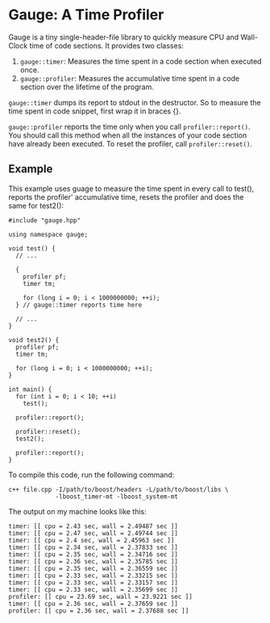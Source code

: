 Gauge: A Time Profiler
====================

Gauge is a tiny single-header-file library to quickly measure CPU and Wall-Clock
time of code sections. It provides two classes:

1. `gauge::timer`: Measures the time spent in a code section when executed once.
2. `gauge::profiler`: Measures the accumulative time spent in a code section
   over the lifetime of the program.

`gauge::timer` dumps its report to stdout in the destructor. So to measure the
time spent in code snippet, first wrap it in braces {}.

`gauge::profiler` reports the time only when you call `profiler::report()`. You
should call this method when all the instances of your code section have already
been executed. To reset the profiler, call `profiler::reset()`.


Example
-------

This example uses guage to measure the time spent in every call to test(),
reports the profiler' accumulative time, resets the profiler and does the same
for test2():

    #include "gauge.hpp"

    using namespace gauge;

    void test() {
      // ...

      {
        profiler pf;
        timer tm;

        for (long i = 0; i < 1000000000; ++i);
      } // gauge::timer reports time here

      // ...
    }

    void test2() {
      profiler pf;
      timer tm;

      for (long i = 0; i < 1000000000; ++i);
    }

    int main() {
      for (int i = 0; i < 10; ++i)
        test();

      profiler::report();

      profiler::reset();
      test2();

      profiler::report();
    }

To compile this code, run the following command:

    c++ file.cpp -I/path/to/boost/headers -L/path/to/boost/libs \
                 -lboost_timer-mt -lboost_system-mt

The output on my machine looks like this:

    timer: [[ cpu = 2.43 sec, wall = 2.49487 sec ]]
    timer: [[ cpu = 2.47 sec, wall = 2.49744 sec ]]
    timer: [[ cpu = 2.4 sec, wall = 2.45963 sec ]]
    timer: [[ cpu = 2.34 sec, wall = 2.37833 sec ]]
    timer: [[ cpu = 2.35 sec, wall = 2.34716 sec ]]
    timer: [[ cpu = 2.36 sec, wall = 2.35785 sec ]]
    timer: [[ cpu = 2.35 sec, wall = 2.36559 sec ]]
    timer: [[ cpu = 2.33 sec, wall = 2.33215 sec ]]
    timer: [[ cpu = 2.33 sec, wall = 2.33157 sec ]]
    timer: [[ cpu = 2.33 sec, wall = 2.35699 sec ]]
    profiler: [[ cpu = 23.69 sec, wall = 23.9221 sec ]]
    timer: [[ cpu = 2.36 sec, wall = 2.37659 sec ]]
    profiler: [[ cpu = 2.36 sec, wall = 2.37688 sec ]]


